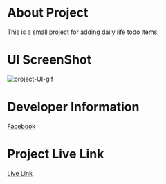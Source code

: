 # About Project 
This is a small project for adding daily life todo items.

# UI ScreenShot
<img src="https://i.ibb.co/k28z7rB/ezgif-com-gif-maker.gif" alt="project-UI-gif"/>

# Developer Information
[Facebook](https://www.facebook.com/aniksarker1612)

# Project Live Link
[Live Link](https://todo-as.netlify.app/)

